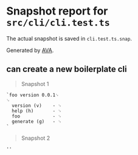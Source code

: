 # Snapshot report for `src/cli/cli.test.ts`

The actual snapshot is saved in `cli.test.ts.snap`.

Generated by [AVA](https://ava.li).

## can create a new boilerplate cli

> Snapshot 1

    `foo version 0.0.1␊
    ␊
      version (v)    - ␊
      help (h)       - ␊
      foo            - ␊
      generate (g)   - ␊
    `

> Snapshot 2

    ''

